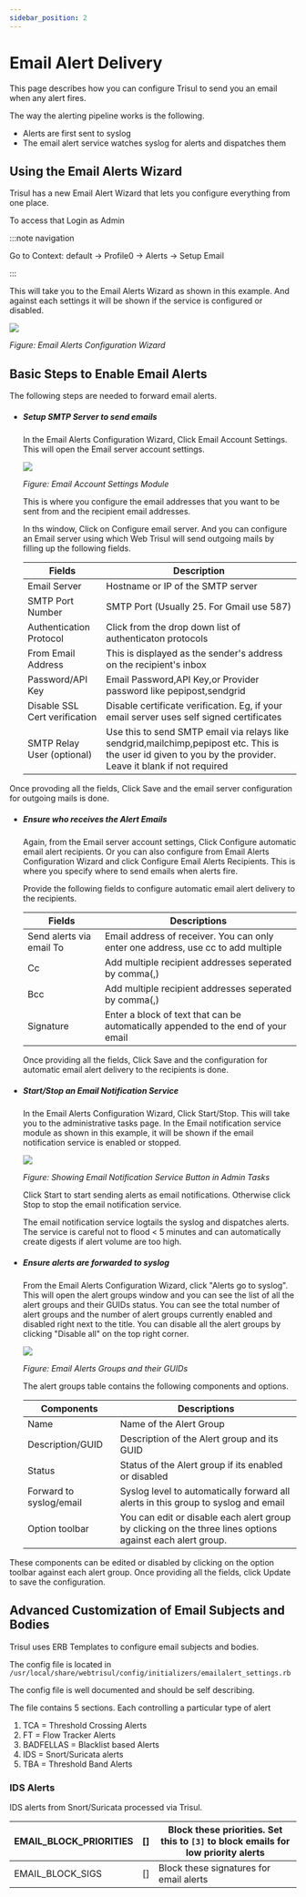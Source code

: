```yaml
---
sidebar_position: 2
---
```


# Email Alert Delivery

This page describes how you can configure Trisul to send you an email when any alert fires.

The way the alerting pipeline works is the following.

- Alerts are first sent to syslog
- The email alert service watches syslog for alerts and dispatches them

## Using the Email Alerts Wizard

Trisul has a new Email Alert Wizard that lets you configure everything from one place.

To access that Login as Admin

:::note navigation

Go to Context: default → Profile0 → Alerts → Setup Email

:::

This will take you to the Email Alerts Wizard as shown in this example. And against each settings it will be shown if the service is configured or disabled. 

![](image/emailalertswizard.png)

*Figure: Email Alerts Configuration Wizard*

## Basic Steps to Enable Email Alerts

The following steps are needed to forward email alerts.

- ##### Setup SMTP Server to send emails
  
  In the Email Alerts Configuration Wizard, Click Email Account Settings. This will open the Email server account settings.
  
  ![](image/emailsettings1.png)
  
  *Figure: Email Account Settings Module*
  
  This is where you configure the email addresses that you want to be sent from and the recipient email addresses.
  
  In ths window, Click on Configure email server.  And you can configure an Email server using which Web Trisul will send outgoing mails by filling up the following fields.
  
  | Fields                        | Description                                                                                                                                                   |
  | ----------------------------- | ------------------------------------------- |
  | Email Server                  | Hostname or IP of the SMTP server                                                                                                                             |
  | SMTP Port Number              | SMTP Port (Usually 25. For Gmail use 587)                                                                                                                     |
  | Authentication Protocol       | Click from the drop down list of authenticaton protocols                                                                                                      |
  | From Email Address            | This is displayed as the sender's address on the recipient's inbox                                                                                            |
  | Password/API Key              | Email Password,API Key,or Provider password like pepipost,sendgrid                                                                                            |
  | Disable SSL Cert verification | Disable certificate verification. Eg, if your email server uses self signed certificates                                                                      |
  | SMTP Relay User (optional)    | Use this to send SMTP email via relays like sendgrid,mailchimp,pepipost etc. This is the user id given to you by the provider. Leave it blank if not required |

Once provoding all the fields, Click Save and the email server configuration for outgoing mails is done.

- ##### Ensure who receives the Alert Emails
  
  Again, from the Email server account settings, Click Configure automatic email alert recipients. Or you can also configure from Email Alerts Configuration Wizard and click Configure Email Alerts Recipients. This is where you specify where to send emails when alerts fire. 
  
  Provide the following fields to configure automatic email alert delivery to the recipients.
  
  | Fields                   | Descriptions                                                                      |
  | ------------------------ | --------------------------------------------------------------------------------- |
  | Send alerts via email To | Email address of receiver. You can only enter one address, use cc to add multiple |
  | Cc                       | Add multiple recipient addresses seperated by comma(,)                            |
  | Bcc                      | Add multiple recipient addresses seperated by comma(,)                            |
  | Signature                | Enter a block of text that can be automatically appended to the end of your email |
  
  Once providing all the fields, Click Save and the configuration for automatic email alert delivery to the recipients is done.

- ##### Start/Stop an Email Notification Service
  
  In the Email Alerts Configuration Wizard, Click Start/Stop. This will take you to the administrative tasks page. In the Email notification service module as shown in this example, it will be shown if the email notification service is enabled or stopped. 
  
  ![](image/emailsettings2.png)
  
  *Figure: Showing Email Notification Service Button in Admin Tasks*
  
  Click Start to start sending alerts as email notifications. Otherwise click Stop to stop the email notification service.
  
  The email notification service logtails the syslog and dispatches alerts. The service is careful not to flood < 5 minutes and can automatically create digests if alert volume are too high.

- ##### Ensure alerts are forwarded to syslog
  
  From the Email Alerts Configuration Wizard, click "Alerts go to syslog". This will open the alert groups window and you can see the list of all the alert groups and their GUIDs status. You can see the total number of alert groups and the number of alert groups currently enabled and disabled right next to the title. You can disable all the alert groups by clicking "Disable all" on the top right corner.
  
  ![](image/emailsettings3.png)
  
  *Figure: Email Alerts Groups and their GUIDs*
  
  The alert groups table contains the following components and options.
  
  | Components              | Descriptions |
  | ----------------------- | -------- |
  | Name                    | Name of the Alert Group                                                                                   |
  | Description/GUID        | Description of the Alert group and its GUID                                                               |
  | Status                  | Status of the Alert group if its enabled or disabled                                                      |
  | Forward to syslog/email | Syslog level to automatically forward all alerts in this group to syslog and email                        |
  | Option toolbar          | You can edit or disable each alert group by clicking on the three lines options against each alert group. |

These components can be edited or disabled by clicking on the option toolbar against each alert group. Once providing all the fields, click Update to save the configuration.

## Advanced Customization of Email Subjects and Bodies

Trisul uses ERB Templates to configure email subjects and bodies.

The config file is located in  
`/usr/local/share/webtrisul/config/initializers/emailalert_settings.rb`

The config file is well documented and should be self describing.

The file contains 5 sections. Each controlling a particular type of alert

1. TCA = Threshold Crossing Alerts
2. FT = Flow Tracker Alerts
3. BADFELLAS = Blacklist based Alerts
4. IDS = Snort/Suricata alerts
5. TBA = Threshold Band Alerts

### IDS Alerts

IDS alerts from Snort/Suricata processed via Trisul.

| EMAIL_BLOCK_PRIORITIES | []  | Block these priorities. Set this to `[3]` to block emails for low priority alerts |
| ---------------------- | --- | --------------------------------------------------------------------------------- |
| EMAIL_BLOCK_SIGS       | []  | Block these signatures for email alerts                                           |
